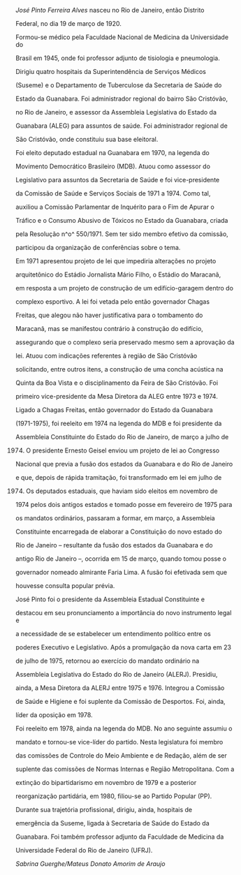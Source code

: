 

*José Pinto Ferreira Alves* nasceu no Rio de Janeiro, então Distrito

Federal, no dia 19 de março de 1920.



Formou-se médico pela Faculdade Nacional de Medicina da Universidade do

Brasil em 1945, onde foi professor adjunto de tisiologia e pneumologia.

Dirigiu quatro hospitais da Superintendência de Serviços Médicos

(Suseme) e o Departamento de Tuberculose da Secretaria de Saúde do

Estado da Guanabara. Foi administrador regional do bairro São Cristóvão,

no Rio de Janeiro, e assessor da Assembleia Legislativa do Estado da

Guanabara (ALEG) para assuntos de saúde. Foi administrador regional de

São Cristóvão, onde constituiu sua base eleitoral.



Foi eleito deputado estadual na Guanabara em 1970, na legenda do

Movimento Democrático Brasileiro (MDB). Atuou como assessor do

Legislativo para assuntos da Secretaria de Saúde e foi vice-presidente

da Comissão de Saúde e Serviços Sociais de 1971 a 1974. Como tal,

auxiliou a Comissão Parlamentar de Inquérito para o Fim de Apurar o

Tráfico e o Consumo Abusivo de Tóxicos no Estado da Guanabara, criada

pela Resolução n^o^ 550/1971. Sem ter sido membro efetivo da comissão,

participou da organização de conferências sobre o tema.



Em 1971 apresentou projeto de lei que impediria alterações no projeto

arquitetônico do Estádio Jornalista Mário Filho, o Estádio do Maracanã,

em resposta a um projeto de construção de um edifício-garagem dentro do

complexo esportivo. A lei foi vetada pelo então governador Chagas

Freitas, que alegou não haver justificativa para o tombamento do

Maracanã, mas se manifestou contrário à construção do edifício,

assegurando que o complexo seria preservado mesmo sem a aprovação da

lei. Atuou com indicações referentes à região de São Cristóvão

solicitando, entre outros itens, a construção de uma concha acústica na

Quinta da Boa Vista e o disciplinamento da Feira de São Cristóvão. Foi

primeiro vice-presidente da Mesa Diretora da ALEG entre 1973 e 1974.



Ligado a Chagas Freitas, então governador do Estado da Guanabara

(1971-1975), foi reeleito em 1974 na legenda do MDB e foi presidente da

Assembleia Constituinte do Estado do Rio de Janeiro, de março a julho de

1974. O presidente Ernesto Geisel enviou um projeto de lei ao Congresso

Nacional que previa a fusão dos estados da Guanabara e do Rio de Janeiro

e que, depois de rápida tramitação, foi transformado em lei em julho de

1974. Os deputados estaduais, que haviam sido eleitos em novembro de

1974 pelos dois antigos estados e tomado posse em fevereiro de 1975 para

os mandatos ordinários, passaram a formar, em março, a Assembleia

Constituinte encarregada de elaborar a Constituição do novo estado do

Rio de Janeiro – resultante da fusão dos estados da Guanabara e do

antigo Rio de Janeiro –, ocorrida em 15 de março, quando tomou posse o

governador nomeado almirante Faria Lima. A fusão foi efetivada sem que

houvesse consulta popular prévia.



José Pinto foi o presidente da Assembleia Estadual Constituinte e

destacou em seu pronunciamento a importância do novo instrumento legal e

a necessidade de se estabelecer um entendimento político entre os

poderes Executivo e Legislativo. Após a promulgação da nova carta em 23

de julho de 1975, retornou ao exercício do mandato ordinário na

Assembleia Legislativa do Estado do Rio de Janeiro (ALERJ). Presidiu,

ainda, a Mesa Diretora da ALERJ entre 1975 e 1976. Integrou a Comissão

de Saúde e Higiene e foi suplente da Comissão de Desportos. Foi, ainda,

líder da oposição em 1978.



Foi reeleito em 1978, ainda na legenda do MDB. No ano seguinte assumiu o

mandato e tornou-se vice-líder do partido. Nesta legislatura foi membro

das comissões de Controle do Meio Ambiente e de Redação, além de ser

suplente das comissões de Normas Internas e Região Metropolitana. Com a

extinção do bipartidarismo em novembro de 1979 e a posterior

reorganização partidária, em 1980, filiou-se ao Partido Popular (PP).



Durante sua trajetória profissional, dirigiu, ainda, hospitais de

emergência da Suseme, ligada à Secretaria de Saúde do Estado da

Guanabara. Foi também professor adjunto da Faculdade de Medicina da

Universidade Federal do Rio de Janeiro (UFRJ).



*Sabrina Guerghe/Mateus Donato Amorim de Araujo*



